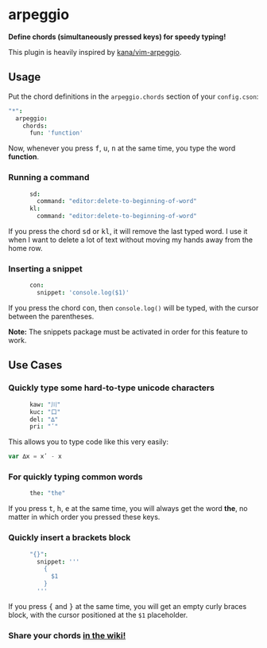 # arpeggio

__Define chords (simultaneously pressed keys) for speedy typing!__

This plugin is heavily inspired by [kana/vim-arpeggio](https://github.com/kana/vim-arpeggio).

## Usage

Put the chord definitions in the `arpeggio.chords` section of your `config.cson`:

```cson
"*":
  arpeggio:
    chords:
      fun: 'function'
```

Now, whenever you press <kbd>f</kbd>, <kbd>u</kbd>, <kbd>n</kbd> at the same time, you type the word __function__.


### Running a command

```cson
      sd:
        command: "editor:delete-to-beginning-of-word"
      kl:
        command: "editor:delete-to-beginning-of-word"
```

If you press the chord <kbd>sd</kbd> or <kbd>kl</kbd>, it will remove the last typed word.
I use it when I want to delete a lot of text without moving my hands away from the home row.


### Inserting a snippet

```cson
      con:
        snippet: 'console.log($1)'
```

If you press the chord <kbd>con</kbd>, then `console.log()` will be typed,
with the cursor between the parentheses.

__Note:__ The snippets package must be activated in order for this feature to work.


## Use Cases

### Quickly type some hard-to-type unicode characters

```cson
      kaw: "川"
      kuc: "口"
      del: "∆"
      pri: "ʹ"
```

This allows you to type code like this very easily:

```js
var ∆x = xʹ - x
```


### For quickly typing common words

```cson
      the: "the"
```

If you press <kbd>t</kbd>, <kbd>h</kbd>, <kbd>e</kbd> at the same time,
you will always get the word __the__, no matter in which order you pressed these keys.


### Quickly insert a brackets block

```cson
      "{}":
        snippet: '''
          {
            $1
          }
        '''
```

If you press <kbd>{</kbd> and <kbd>}</kbd> at the same time,
you will get an empty curly braces block, with the cursor positioned at the `$1` placeholder.


### Share your chords [in the wiki!](https://github.com/dtinth/atom-arpeggio/wiki)
